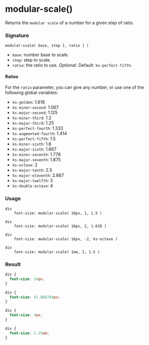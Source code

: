 # modular-scale()

Returns the `modular scale` of a number for a given step of ratio.  

### Signature

`modular-scale( base, step [, ratio ] )`

* `base`: number base to scale.
* `step`: step to scale.
* `ratio`: the ratio to use. *Optional*. Default: `ks-perfect-fifth`.

#### Ratios

For the `ratio` parameter, you can give any number, or use one of the following global variables:

* `ks-golden`: 1.618
* `ks-minor-second`: 1.067
* `ks-major-second`: 1.125
* `ks-minor-third`: 1.2
* `ks-major-third`: 1.25
* `ks-perfect-fourth`: 1.333
* `ks-augmented-fourth`: 1.414
* `ks-perfect-fifth`: 1.5
* `ks-minor-sixth`: 1.6
* `ks-major-sixth`: 1.667
* `ks-minor-seventh`: 1.778
* `ks-major-seventh`: 1.875
* `ks-octave`: 2
* `ks-major-tenth`: 2.5
* `ks-major-eleventh`: 2.667
* `ks-major-twelfth`: 3
* `ks-double-octave`: 4

### Usage

```stylus
div
    font-size: modular-scale( 16px, 1, 1.5 )

div
    font-size: modular-scale( 16px, 2, 1.618 )

div
    font-size: modular-scale( 16px, -2, ks-octave )

div
    font-size: modular-scale( 1em, 2, 1.5 )
```

### Result

```css
div {
  font-size: 24px;
}

div {
  font-size: 41.886784px;
}

div {
  font-size: 4px;
}

div {
  font-size: 2.25em;
}
```
